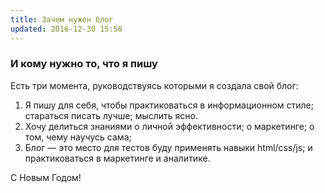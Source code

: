 ```yaml
---
title: Зачем нужен блог
updated: 2016-12-30 15:56
---
```


### И кому нужно то, что я пишу

Есть три момента, руководствуясь которыми я создала свой блог:
1. Я пишу для себя, чтобы
   практиковаться в информационном стиле;
   стараться писать лучше;
   мыслить ясно.
2. Хочу делиться знаниями
   о личной эффективности;
   о маркетинге;
   о том, чему научусь сама;
3. Блог — это место для тестов
   буду применять навыки html/css/js;
   и практиковаться в маркетинге и аналитике.

С Новым Годом!
